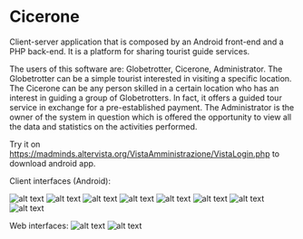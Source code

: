 # Cicerone
Client-server application that is composed by an Android front-end and a PHP back-end. It is a platform for sharing tourist guide services.

The users of this software are: Globetrotter, Cicerone, Administrator. The Globetrotter can be a simple tourist interested in visiting a specific location. The Cicerone can be any person skilled in a certain location who has an interest in guiding a group of Globetrotters. In fact, it offers a guided tour service in exchange for a pre-established payment. The Administrator is the owner of the system in question which is offered the opportunity to view all the data and statistics on the activities performed.

Try it on https://madminds.altervista.org/VistaAmministrazione/VistaLogin.php to download android app.

Client interfaces (Android):

![alt text](https://raw.githubusercontent.com/gmurro/Cicerone/master/Screens/1.jpg)
![alt text](https://raw.githubusercontent.com/gmurro/Cicerone/master/Screens/2.jpg)
![alt text](https://raw.githubusercontent.com/gmurro/Cicerone/master/Screens/3.jpg)
![alt text](https://raw.githubusercontent.com/gmurro/Cicerone/master/Screens/4.jpg)
![alt text](https://raw.githubusercontent.com/gmurro/Cicerone/master/Screens/5.jpg)
![alt text](https://raw.githubusercontent.com/gmurro/Cicerone/master/Screens/8.jpg)
![alt text](https://raw.githubusercontent.com/gmurro/Cicerone/master/Screens/9.jpg)
![alt text](https://raw.githubusercontent.com/gmurro/Cicerone/master/Screens/10.jpg)

Web interfaces:
![alt text](https://raw.githubusercontent.com/gmurro/Cicerone/master/Screens/6.jpg)
![alt text](https://raw.githubusercontent.com/gmurro/Cicerone/master/Screens/7.jpg)







